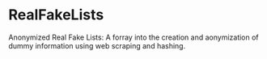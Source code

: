 # RealFakeLists
Anonymized Real Fake Lists: A forray into the creation and aonymization of dummy information using web scraping and hashing.
